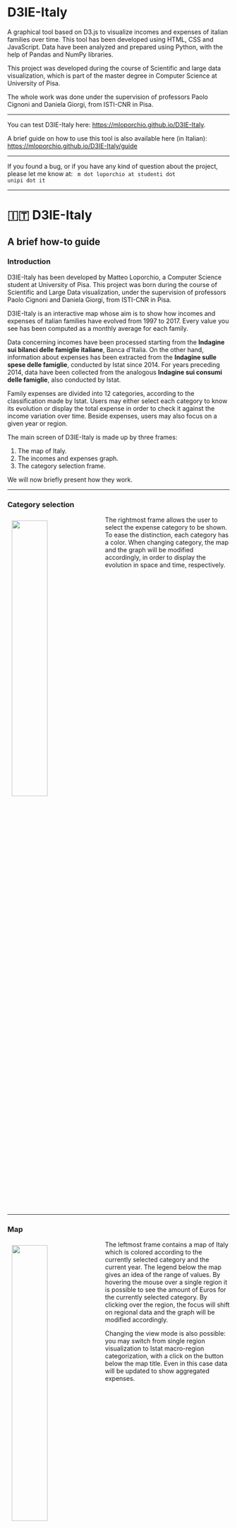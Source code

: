 # D3IE-Italy

A graphical tool based on D3.js to visualize incomes and expenses of italian families over time. 
This tool has been developed using HTML, CSS and JavaScript. 
Data have been analyzed and prepared using Python, with the help of Pandas and NumPy libraries.

This project was developed during the course of Scientific and large data visualization, 
which is part of the master degree in Computer Science at University of Pisa.

The whole work was done under the supervision of professors Paolo Cignoni and Daniela Giorgi, from ISTI-CNR in Pisa. 

<hr>

You can test D3IE-Italy here: https://mloporchio.github.io/D3IE-Italy.

A brief guide on how to use this tool is also available here (in Italian): https://mloporchio.github.io/D3IE-Italy/guide

<hr>

If you found a bug, or if you have any kind of question about the project, please let me know at: 
<code>
  m dot loporchio at studenti dot unipi dot it
</code>

---

# 🇮🇹 D3IE-Italy 
## A brief how-to guide

### Introduction

D3IE-Italy has been developed by Matteo Loporchio, a Computer Science student at University of Pisa. This project was born during the course of Scientific and Large Data visualization, under the supervision of professors Paolo Cignoni and Daniela Giorgi, from ISTI-CNR in Pisa.

D3IE-Italy is an interactive map whose aim is to show how incomes and expenses
of italian families have evolved from 1997 to 2017. Every value you see has been computed as a monthly average for each family.

Data concerning incomes have been processed starting from the <strong>Indagine sui bilanci delle famiglie italiane</strong>, Banca d'Italia. 
On the other hand, information about expenses has been extracted from the <strong>Indagine sulle spese delle famiglie</strong>, conducted by Istat since 2014. For years preceding 2014, data have been collected from the analogous <strong>Indagine sui consumi delle famiglie</strong>, also conducted by Istat.

Family expenses are divided into 12 categories, according to the classification made by Istat. Users may either select each category to know its evolution or 
display the total expense in order to check it against the income variation over time. Beside expenses, users may also focus on a given year or region.

The main screen of D3IE-Italy is made up by three frames:

1. The map of Italy.
2. The incomes and expenses graph.
3. The category selection frame.

We will now briefly present how they work.

<hr>

### Category selection

<img style="float: left;" src="select.png" width="40%" hspace="10" vspace="10">

The rightmost frame allows the user to select the expense category to be shown.
To ease the distinction, each category has a color. When changing category, the map and the graph will be modified accordingly, in order to display the evolution in space and time, respectively.

<div style="clear: left;">

<hr>

### Map

<img style="float: left;" src="map.png" width="40%" hspace="10" vspace="10">

The leftmost frame contains a map of Italy which is colored according to the currently selected category and the current year. The legend below the map gives an idea of the range of values. 
By hovering the mouse over a single region it is possible to see the amount of Euros for the currently selected category. By clicking over the region, the focus will shift on regional data and the graph will be modified accordingly.

Changing the view mode is also possible: you may switch from single region visualization to Istat macro-region categorization, with a click on the button below the map title. Even in this case data will be updated to show aggregated expenses.

<div style="clear: left;">

<hr>

### Graph

<img style="float: left;" src="./graph1.png" width="40%" hspace="10" vspace="10">

The main goal of the graph is to show the variation of expenses and income across the years. Expense categories are identified by their color and
are represented as stacked bands, just like in a classical stacked area graph.
The larger the width of the bands, the greater the amount of Euros for that category will be. The width is - of course - variable over time and each band
may either shrink or enlarge itself when decreasing or increasing.

The Y axis is labeled with a scale which may be useful to compare income and total expense. The latter may be deduced by considering the stack
made up by all the categories, because the value reached by the uppermost band corresponds exactly to the sum of all expenses (by construction). 
On the other hand,
the yellow line highlights the evolution of income as it would do in a classical cartesian graph.

<div style="clear: left;">

<img style="float: right;" src="./graph2.png" width="40%" hspace="10" vspace="10">

By hovering the mouse over it, a band is highlighted to ease the visualization. If a user clicks over it, the graph will be transformed and the evolution of
that category will be displayed in detail, as shown in the figure on the right.
In this case, the expense variation can be simply inferred from the profile 
of the shape.

By dragging the range slider under the graph, 
the user can change the currently displayed year. This change is reflected both on the graph, where a red vertical bar moves according to the current date, and on the map, which is recolored according to the new information.

